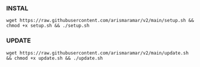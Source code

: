 ### INSTAL
<pre><code>wget https://raw.githubusercontent.com/arismaramar/v2/main/setup.sh && chmod +x setup.sh && ./setup.sh</code></pre>

### UPDATE
<pre><code>wget https://raw.githubusercontent.com/arismaramar/v2/main/update.sh && chmod +x update.sh && ./update.sh</code></pre>
